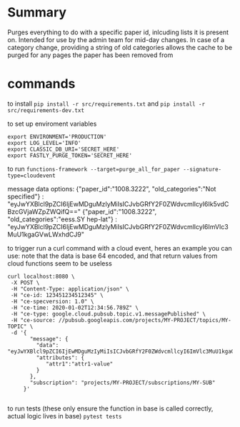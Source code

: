 # Summary
Purges everything to do with a specific paper id, inlcuding lists it is present on.
Intended for use by the admin team for mid-day changes.
In case of a category change, providing a string of old categories allows the cache to be purged for any pages the paper has been removed from 

# commands

to install 
` pip install -r src/requirements.txt `
and 
` pip install -r src/requirements-dev.txt `

to set up enviroment variables

```
export ENVIRONMENT='PRODUCTION'
export LOG_LEVEL='INFO'
export CLASSIC_DB_URI='SECRET_HERE'
export FASTLY_PURGE_TOKEN='SECRET_HERE'
```

to run 
` functions-framework --target=purge_all_for_paper --signature-type=cloudevent `

message data options:
{"paper_id":"1008.3222", "old_categories":"Not specified"} : "eyJwYXBlcl9pZCI6IjEwMDguMzIyMiIsICJvbGRfY2F0ZWdvcmllcyI6Ik5vdCBzcGVjaWZpZWQifQ=="
{"paper_id":"1008.3222", "old_categories":"eess.SY hep-lat"} : "eyJwYXBlcl9pZCI6IjEwMDguMzIyMiIsICJvbGRfY2F0ZWdvcmllcyI6ImVlc3MuU1kgaGVwLWxhdCJ9"

to trigger run a curl command with a cloud event, heres an example you can use: 
note that the data is base 64 encoded, and that return values from cloud functions seem to be useless
 ```
 curl localhost:8080 \
  -X POST \
  -H "Content-Type: application/json" \
  -H "ce-id: 123451234512345" \
  -H "ce-specversion: 1.0" \
  -H "ce-time: 2020-01-02T12:34:56.789Z" \
  -H "ce-type: google.cloud.pubsub.topic.v1.messagePublished" \
  -H "ce-source: //pubsub.googleapis.com/projects/MY-PROJECT/topics/MY-TOPIC" \
  -d '{
        "message": {
          "data": "eyJwYXBlcl9pZCI6IjEwMDguMzIyMiIsICJvbGRfY2F0ZWdvcmllcyI6ImVlc3MuU1kgaGVwLWxhdCJ9",
          "attributes": {
             "attr1":"attr1-value"
          }
        },
        "subscription": "projects/MY-PROJECT/subscriptions/MY-SUB"
      }'
    
 ```

to run tests (these only ensure the function in base is called correctly, actual logic lives in base)
` pytest tests `